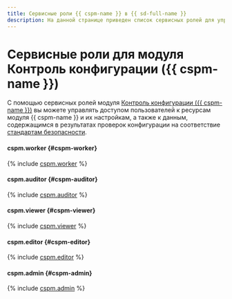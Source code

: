 ```yaml
---
title: Сервисные роли {{ cspm-name }} в {{ sd-full-name }}
description: На данной странице приведен список сервисных ролей для управления доступом к модулю Контроль конфигурации ({{ cspm-name }}) в сервисе {{ sd-full-name }}.
---
```


# Сервисные роли для модуля Контроль конфигурации ({{ cspm-name }})

С помощью сервисных ролей модуля [Контроль конфигурации ({{ cspm-name }})](../concepts/cspm.md) вы можете управлять доступом пользователей к ресурсам модуля {{ cspm-name }} и их настройкам, а также к данным, содержащимся в результатах проверок конфигурации на соответствие [стандартам безопасности](../concepts/cspm.md#standards).

#### cspm.worker {#cspm-worker}

{% include [cspm.worker](../../_roles/cspm/worker.md) %}

#### cspm.auditor {#cspm-auditor}

{% include [cspm.auditor](../../_roles/cspm/auditor.md) %}

#### cspm.viewer {#cspm-viewer}

{% include [cspm.viewer](../../_roles/cspm/viewer.md) %}

#### cspm.editor {#cspm-editor}

{% include [cspm.editor](../../_roles/cspm/editor.md) %}

#### cspm.admin {#cspm-admin}

{% include [cspm.admin](../../_roles/cspm/admin.md) %}